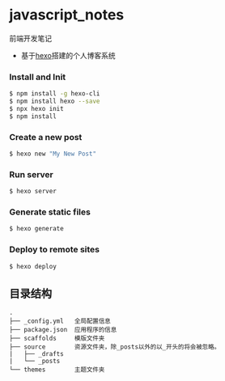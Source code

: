 # javascript_notes
前端开发笔记

- 基于[hexo](https://hexo.io/zh-cn/docs/)搭建的个人博客系统

### Install and Init

``` bash
$ npm install -g hexo-cli
$ npm install hexo --save
$ npx hexo init
$ npm install
```

### Create a new post

``` bash
$ hexo new "My New Post"
```

### Run server

``` bash
$ hexo server
```
### Generate static files

``` bash
$ hexo generate
```
### Deploy to remote sites

``` bash
$ hexo deploy
```

## 目录结构
```
.
├── _config.yml   全局配置信息
├── package.json  应用程序的信息
├── scaffolds     模版文件夹
├── source        资源文件夹，除_posts以外的以_开头的将会被忽略。
|   ├── _drafts
|   └── _posts
└── themes        主题文件夹
```